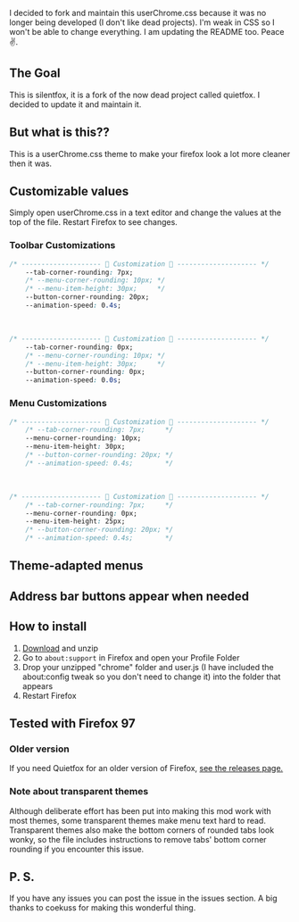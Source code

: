 I decided to fork and maintain this userChrome.css because it was no longer being developed (I don't like dead projects). I'm weak in CSS so I won't be able to change everything. I am updating the README too. Peace ✌️.

## The Goal
This is silentfox, it is a fork of the now dead project called quietfox. I decided to update it and maintain it.

## But what is this??
This is a userChrome.css theme to make your firefox look a lot more cleaner then it was.
![]()

## Customizable values 
Simply open userChrome.css in a text editor and change the values at the top of the file. Restart Firefox to see changes.

### Toolbar Customizations

```CSS
/* -------------------- 🎨 Customization 🎨 -------------------- */
    --tab-corner-rounding: 7px;
    /* --menu-corner-rounding: 10px; */
    /* --menu-item-height: 30px;     */
    --button-corner-rounding: 20px;
    --animation-speed: 0.4s;
```

<br>

```CSS
/* -------------------- 🎨 Customization 🎨 -------------------- */
    --tab-corner-rounding: 0px;
    /* --menu-corner-rounding: 10px; */
    /* --menu-item-height: 30px;     */
    --button-corner-rounding: 0px;
    --animation-speed: 0.0s;
```

### Menu Customizations
```CSS
/* -------------------- 🎨 Customization 🎨 -------------------- */
    /* --tab-corner-rounding: 7px;     */
    --menu-corner-rounding: 10px;
    --menu-item-height: 30px;
    /* --button-corner-rounding: 20px; */
    /* --animation-speed: 0.4s;        */
```

<p align="center">
</p>

<br>

```CSS
/* -------------------- 🎨 Customization 🎨 -------------------- */
    /* --tab-corner-rounding: 7px;     */
    --menu-corner-rounding: 0px;
    --menu-item-height: 25px;
    /* --button-corner-rounding: 20px; */
    /* --animation-speed: 0.4s;        */
```
<p align="center">
</p>


## Theme-adapted menus

## Address bar buttons appear when needed



## How to install
1. [Download](https://github.com/themoonmeetsthesun/silentfox/releases/latest/download/quietfox.zip) and unzip
2. Go to `about:support` in Firefox and open your Profile Folder
3. Drop your unzipped "chrome" folder and user.js (I have included the about:config tweak so you don't need to change it) into the folder that appears
4. Restart Firefox


Tested with Firefox 97
---

### Older version
If you need Quietfox for an older version of Firefox, [see the releases page.](https://github.com/themoonmeetsthesun/quietfox/releases)

### Note about transparent themes
Although deliberate effort has been put into making this mod work with most themes, some transparent themes make menu text hard to read. Transparent themes also make the bottom corners of rounded tabs look wonky, so the file includes instructions to remove tabs' bottom corner rounding if you encounter this issue.

## P. S.
If you have any issues you can post the issue in the issues section.
A big thanks to coekuss for making this wonderful thing.
